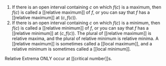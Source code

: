  1. If there is an open interval containing *c* on which $f\left(c\right)$ is a maximum, then $f\left(c\right)$ is called a [[relative maximum]] of *f*, or you can say that *f* has a [[relative maximum]] at $\left(c,f\left(c\right)\right)$.
2. If there is an open interval containing *c* on which $f\left(c\right)$ is a minimum, then $f\left(c\right)$ is called a [[relative minimum]] of *f*, or you can say that *f* has a [[relative minimum]] at $\left(c,f\left(c\right)\right)$.
The plural of [[relative maximum]] is relative maxima, and the plural of relative minimum is relative minima. A [[relative maximum]] is sometimes called a [[local maximum]], and a relative minimum is sometimes called a [[local minimum]].

Relative Extrema ONLY occur at [[critical number]]s.